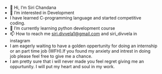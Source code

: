 - 👋 Hi, I’m Siri Chandana
- 👀 I’m interested in Development
-  I have learned C-programming language and started competitive coding.
- 🌱 I’m currently learning python development course 
- 📫 How to reach me siri.divvela1@gmail.com and siri_divvela in instagram
-  I am eagerly waiting to have a golden oppertunity for doing an internship or an part time job (WFH).If you found my anxiety and intrest in doing job please feel free to give me a chance.
-  I am pretty sure that i will never made you feel regret giving me an oppurtunity. I will put my heart and soul in my work.
<!---
07Siri17/07Siri17 is a ✨ special ✨ repository because its `README.md` (this file) appears on your GitHub profile.
You can click the Preview link to take a look at your changes.
--->
